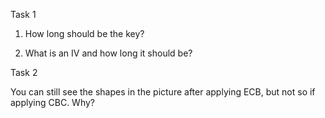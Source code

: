 Task 1

1. How long should be the key?

2. What is an IV and how long it should be?


Task 2

You can still see the shapes in the picture after applying ECB, but not so if applying CBC. Why?

